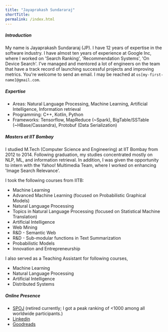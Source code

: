 ```yaml
---
title: "Jayaprakash Sundararaj"
shortTitle: 
permalink: /index.html
---
```


##### Introduction

My name is Jayaprakash Sundararaj (JP). I have 12 years of expertise in the software industry. I have almost ten years of experience at Google Inc, where I worked on 'Search Ranking', 'Recommendation Systems', 'On Device Search'. I've managed and mentored a lot of engineers on the team that have a track record of launching successful projects and improving metrics. You're welcome to send an email. I may be reached at `os[my-first-name]@gmail.com`. 

<!-- | <img src="/imgs/profile.jpg" alt="Bicycling to LA" width="1024px"/> | -->


##### Expertise
  * Areas: Natural Language Processing, Machine Learning, Artificial Intelligence, Information retrieval
  * Programming: C++, Kotlin, Python
  * Frameworks: Tensorflow, MapReduce (~Spark), BigTable/SSTable (~HBase/Cassandra), Protobuf (Data Serialization)

##### Masters at IIT Bombay

I studied M.Tech (Computer Science and Engineering) at IIT Bombay from 2012 to 2014. Following graduation, my studies concentrated mostly on NLP, ML, and information retrieval. In addition, I was given the opportunity to intern with the Yahoo! Multimedia Team, where I worked on enhancing 'Image Search Relevance'.

I took the following courses from IITB:
  * Machine Learning
  * Advanced Machine Learning (focused on Probabilistic Graphical Models)
  * Natural Language Processing
  * Topics in Natural Language Processing (focused on Statistical Machine Translation)
  * Artificial Intelligence
  * Web Mining
  * R&D - Semantic Web
  * R&D - Sub-modular functions in Text Summarization
  * Probabilistic Models
  * Innovation and Entrepreneurship

I also served as a Teaching Assistant for following courses,
  * Machine Learning
  * Natural Language Processing
  * Artificial Intelligence
  * Distributed Systems

##### Online Presence
  * [SPOJ](https://www.spoj.com/) (retired currently; I got a peak ranking of <1000 among all worldwide participants.)
  * [Linkedin](https://www.linkedin.com/in/osjayaprakash/)
  * [Goodreads](https://www.goodreads.com/user/show/173170284-jayaprakash)
